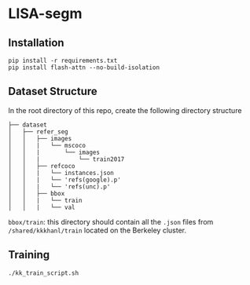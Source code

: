 # LISA-segm

## Installation
```
pip install -r requirements.txt
pip install flash-attn --no-build-isolation
```

## Dataset Structure
In the root directory of this repo, create the following directory structure
```
├── dataset
│   ├── refer_seg
│   │   ├── images
│   │   |   └── mscoco
│   │   |       └── images
│   │   |           └── train2017
│   │   ├── refcoco
│   │   |   └── instances.json
│   │   |   └── 'refs(google).p'
│   │   |   └── 'refs(unc).p'
│   │   ├── bbox
│   │   |   └── train
│   │   |   └── val

```
`bbox/train`: this directory should contain all the `.json` files from `/shared/kkkhanl/train` located on the Berkeley cluster.

## Training
`./kk_train_script.sh`
